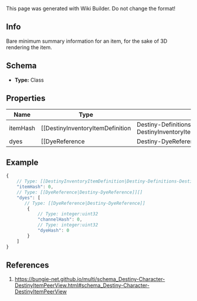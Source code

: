<span class="wiki-builder">This page was generated with Wiki Builder. Do not change the format!</span>

## Info
Bare minimum summary information for an item, for the sake of 3D rendering the item.

## Schema
* **Type:** Class

## Properties
Name | Type | Description
---- | ---- | -----------
itemHash | [[DestinyInventoryItemDefinition|Destiny-Definitions-DestinyInventoryItemDefinition]]:ManifestDefinition:integer:uint32 | The hash identifier of the item in question.  Use it to look up the DestinyInventoryItemDefinition of the itemfor static rendering data.
dyes | [[DyeReference|Destiny-DyeReference]][] | The list of dyes that have been applied to this item.

## Example
```javascript
{
    // Type: [[DestinyInventoryItemDefinition|Destiny-Definitions-DestinyInventoryItemDefinition]]:ManifestDefinition:integer:uint32
    "itemHash": 0,
    // Type: [[DyeReference|Destiny-DyeReference]][]
    "dyes": [
       // Type: [[DyeReference|Destiny-DyeReference]]
        {
            // Type: integer:uint32
            "channelHash": 0,
            // Type: integer:uint32
            "dyeHash": 0
        }
    ]
}

```

## References
1. https://bungie-net.github.io/multi/schema_Destiny-Character-DestinyItemPeerView.html#schema_Destiny-Character-DestinyItemPeerView
